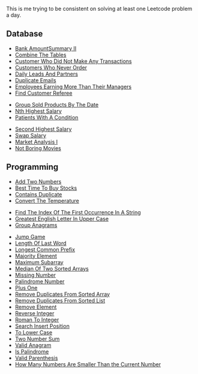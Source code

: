 This is me trying to be consistent on solving at least
one Leetcode problem a day.

## Database

- [Bank AmountSummary II](src/main/java/in/pelligent/leetcode/database/BankAmountSummaryII.md)
- [Combine The Tables](src/main/java/in/pelligent/leetcode/database/CombineTheTables.md)
- [Customer Who Did Not Make Any Transactions](src/main/java/in/pelligent/leetcode/database/)
- [Customers Who Never Order](src/main/java/in/pelligent/leetcode/database/CustomersWhoNeverOrder.md)
- [Daily Leads And Partners](src/main/java/in/pelligent/leetcode/database/DailyLeadsAndPartners.md)
- [Duplicate Emails](src/main/java/in/pelligent/leetcode/database/DuplicateEmails.md)
- [Employees Earning More Than Their Managers](src/main/java/in/pelligent/leetcode/database/EmployeesEarningMoreThantheirManagers.md)
- [Find Customer Referee](src/main/java/in/pelligent/leetcode/database/FindCustomerReferee.md)

[//]: # (- [Find Total Time Spent By Each Employee]&#40;src/main/java/in/pelligent/leetcode/database/FindTotalTimeSpentByEachEmployee.md&#41;)
- [Group Sold Products By The Date](src/main/java/in/pelligent/leetcode/database/GroupSoldProductsByTheDate.md)
- [Nth Highest Salary](src/main/java/in/pelligent/leetcode/database/NthHighestSalary.md)
- [Patients With A Condition](src/main/java/in/pelligent/leetcode/database/PatientsWithACondition.md)

[//]: # (- [Rearrange Product Tables]&#40;src/main/java/in/pelligent/leetcode/database/RearrangeProductTables.md&#41;)
[//]: # (- [Recyclable And Low Fat Products]&#40;src/main/java/in/pelligent/leetcode/database/RecyclableAndLowFatProducts.md&#41;)
- [Second Highest Salary](src/main/java/in/pelligent/leetcode/database/SecondHighestSalary.md)
- [Swap Salary](src/main/java/in/pelligent/leetcode/database/SwapSalary.md)
- [Market Analysis I](src/main/java/in/pelligent/leetcode/database/MarketAnalysisI.md)
- [Not Boring Movies](src/main/java/in/pelligent/leetcode/database/NotBoringMovies.md)

## Programming

- [Add Two Numbers](src/main/java/in/pelligent/leetcode/programming/addtwonumbers/AddTwoNumbers.md)
- [Best Time To Buy Stocks](src/main/java/in/pelligent/leetcode/programming/besttimetobuystocks/BestTimeToBuyStocks.md)
- [Contains Duplicate](src/main/java/in/pelligent/leetcode/programming/containsduplicate/ContainsDuplicate.md)
- [Convert The Temperature](src/main/java/in/pelligent/leetcode/programming/convertthetemperature/ConvertTheTemperature.md)

[//]: # (- [Count Prefixes Of A Given String]&#40;src/main/java/in/pelligent/leetcode/programming/countprefixesofagivenstring/CountPrefixesOfAGivenString.md&#41;)
- [Find The Index Of The First Occurrence In A String](src/main/java/in/pelligent/leetcode/programming/findtheindexofthefirstoccurenceinastring/FindTheIndexOfTheFirstOccurrenceInAString.md)
- [Greatest English Letter In Upper Case](src/main/java/in/pelligent/leetcode/programming/greatestenglishletterinuppercase/GreatestEnglishLetterInUpperCase.md)
- [Group Anagrams](src/main/java/in/pelligent/leetcode/programming/groupanagrams/GroupAnagrams.md)

[//]: # (- [Jewels And Stones]&#40;src/main/java/in/pelligent/leetcode/programming/jewelsandstones/JewelsAndStones.md&#41;)
- [Jump Game](src/main/java/in/pelligent/leetcode/programming/jumpgame/JumpGame.md)
- [Length Of Last Word](src/main/java/in/pelligent/leetcode/programming/lengthoflastword/LengthOfLastWord.md)
- [Longest Common Prefix](src/main/java/in/pelligent/leetcode/programming/longestcommonprefix/LongestCommonPrefix.md)
- [Majority Element](src/main/java/in/pelligent/leetcode/programming/majorityelement/MajorityElement.md)
- [Maximum Subarray](src/main/java/in/pelligent/leetcode/programming/maximumsubarray/MaximumSubarray.md)
- [Median Of Two Sorted Arrays](src/main/java/in/pelligent/leetcode/programming/medianoftwosortedarrays/MedianOfTwoSortedArrays.md)
- [Missing Number](src/main/java/in/pelligent/leetcode/programming/missingnumber/MissingNumber.md)
- [Palindrome Number](src/main/java/in/pelligent/leetcode/programming/palindromenumber/PalindromeNumber.md)
- [Plus One](src/main/java/in/pelligent/leetcode/programming/plusone/PlusOne.md)
- [Remove Duplicates From Sorted Array](src/main/java/in/pelligent/leetcode/programming/removeduplicatesfromsortedarray/RemoveDuplicatesFromSortedArray.md)
- [Remove Duplicates From Sorted List](src/main/java/in/pelligent/leetcode/programming/removeduplicatesfromsortedlist/RemoveDuplicatesFromSortedList.md)
- [Remove Element](src/main/java/in/pelligent/leetcode/programming/removeelement/RemoveElement.md)
- [Reverse Integer](src/main/java/in/pelligent/leetcode/programming/reverseinteger/ReverseInteger.md)
- [Roman To Integer](src/main/java/in/pelligent/leetcode/programming/romantointeger/RomanToInteger.md)
- [Search Insert Position](src/main/java/in/pelligent/leetcode/programming/searchinsertposition/SearchInsertPosition.md)
- [To Lower Case](src/main/java/in/pelligent/leetcode/programming/tolowercase/ToLowerCase.md)
- [Two Number Sum](src/main/java/in/pelligent/leetcode/programming/twonumbersum/TwoNumberSum.md)
- [Valid Anagram](src/main/java/in/pelligent/leetcode/programming/validanagram/ValidAnagram.md)
- [Is Palindrome](src/main/java/in/pelligent/leetcode/programming/validpalindrome/IsPalindrome.md)
- [Valid Parenthesis](src/main/java/in/pelligent/leetcode/programming/validparenthesis/ValidParenthesis.md)
- [How Many Numbers Are Smaller Than the Current Number](src/main/java/in/pelligent/leetcode/programming/howmanynumbersaresmallerthanthecurrentnumber/HowManyNumbersAreSmallerThanTheCurrentNumber.md)